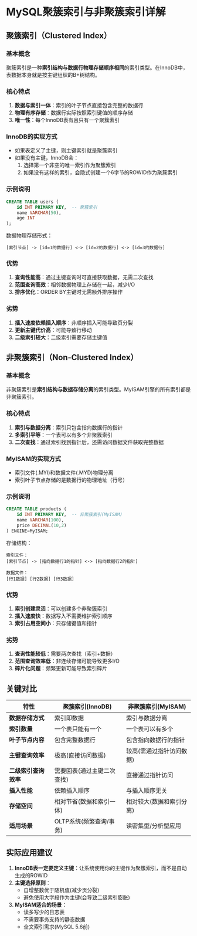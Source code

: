# MySQL聚簇索引与非聚簇索引详解

## 聚簇索引（Clustered Index）

### 基本概念
聚簇索引是一种**索引结构与数据行物理存储顺序相同**的索引类型。在InnoDB中，表数据本身就是按主键组织的B+树结构。

### 核心特点
1. **数据与索引一体**：索引的叶子节点直接包含完整的数据行
2. **物理有序存储**：数据行实际按照索引键值的顺序存储
3. **唯一性**：每个InnoDB表有且只有一个聚簇索引

### InnoDB的实现方式
- 如果表定义了主键，则主键索引就是聚簇索引
- 如果没有主键，InnoDB会：
  1. 选择第一个非空的唯一索引作为聚簇索引
  2. 如果没有这样的索引，会隐式创建一个6字节的ROWID作为聚簇索引

### 示例说明
```sql
CREATE TABLE users (
    id INT PRIMARY KEY,  -- 聚簇索引
    name VARCHAR(50),
    age INT
);
```
数据物理存储形式：
```
[索引节点] -> [id=1的数据行] <-> [id=2的数据行] <-> [id=3的数据行]
```

### 优势
1. **查询性能高**：通过主键查询时可直接获取数据，无需二次查找
2. **范围查询高效**：相邻数据物理上存储在一起，减少I/O
3. **排序优化**：ORDER BY主键时无需额外排序操作

### 劣势
1. **插入速度依赖插入顺序**：非顺序插入可能导致页分裂
2. **更新主键代价高**：可能导致行移动
3. **二级索引较大**：二级索引需要存储主键值

## 非聚簇索引（Non-Clustered Index）

### 基本概念
非聚簇索引是**索引结构与数据存储分离**的索引类型。MyISAM引擎的所有索引都是非聚簇索引。

### 核心特点
1. **索引与数据分离**：索引只包含指向数据行的指针
2. **多索引平等**：一个表可以有多个非聚簇索引
3. **二次查找**：通过索引找到指针后，还需访问数据文件获取完整数据

### MyISAM的实现方式
- 索引文件(.MYI)和数据文件(.MYD)物理分离
- 索引叶子节点存储的是数据行的物理地址（行号）

### 示例说明
```sql
CREATE TABLE products (
    id INT PRIMARY KEY,  -- 非聚簇索引(MyISAM)
    name VARCHAR(100),
    price DECIMAL(10,2)
) ENGINE=MyISAM;
```
存储结构：
```
索引文件：
[索引节点] -> [指向数据行1的指针] <-> [指向数据行2的指针]

数据文件：
[行1数据] [行2数据] [行3数据]
```

### 优势
1. **索引创建灵活**：可以创建多个非聚簇索引
2. **插入速度快**：数据写入不需要维护索引顺序
3. **索引占用空间小**：只存储键值和指针

### 劣势
1. **查询性能较低**：需要两次查找（索引+数据）
2. **范围查询效率低**：非连续存储可能导致更多I/O
3. **碎片化问题**：频繁更新可能导致索引碎片

## 关键对比

| 特性                | 聚簇索引(InnoDB)               | 非聚簇索引(MyISAM)             |
|---------------------|-------------------------------|-------------------------------|
| **数据存储方式**     | 索引即数据                    | 索引与数据分离                |
| **索引数量**         | 一个表只能有一个              | 一个表可以有多个              |
| **叶子节点内容**     | 包含完整数据行                | 包含指向数据行的指针          |
| **主键查询效率**     | 极高(直接访问数据)            | 较高(需通过指针访问数据)      |
| **二级索引查询效率** | 需要回表(通过主键二次查找)    | 直接通过指针访问              |
| **插入性能**         | 依赖插入顺序                  | 与插入顺序无关                |
| **存储空间**         | 相对节省(数据和索引一体)      | 相对较大(数据和索引分离)      |
| **适用场景**         | OLTP系统(频繁查询/事务)       | 读密集型/分析型应用           |

## 实际应用建议

1. **InnoDB表一定要定义主键**：让系统使用你的主键作为聚簇索引，而不是自动生成的ROWID
2. **主键选择原则**：
   - 自增整数优于随机值(减少页分裂)
   - 避免使用大字段作为主键(会导致二级索引膨胀)
3. **MyISAM适合的场景**：
   - 读多写少的日志表
   - 不需要事务支持的静态数据
   - 全文索引需求(MySQL 5.6前)
